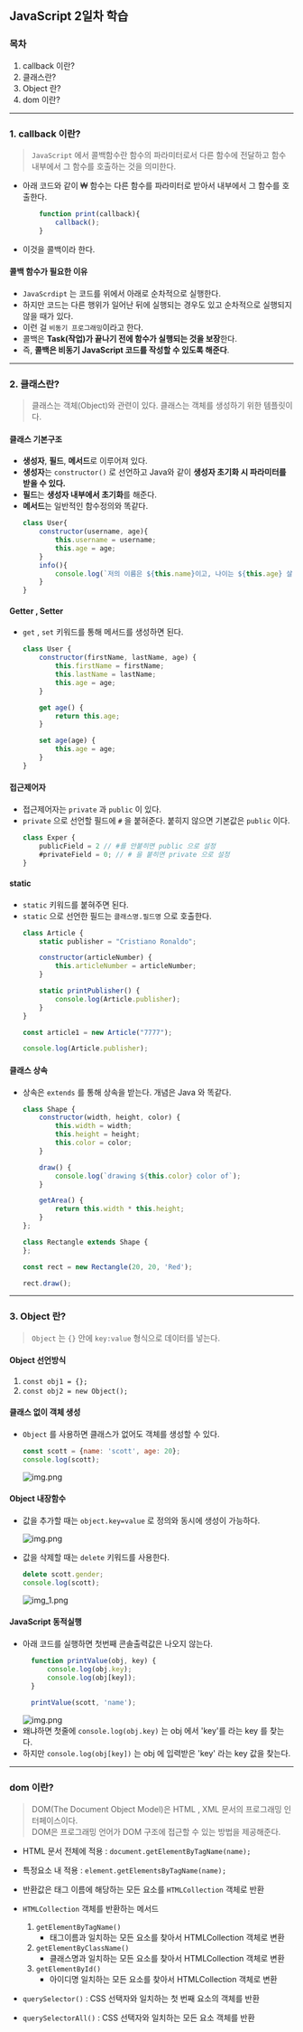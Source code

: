 ## JavaScript 2일차 학습

### 목차

1. callback 이란?
2. 클래스란?
3. Object 란?
4. dom 이란?

---

### 1. callback 이란?

> `JavaScript` 에서 콜백함수란 함수의 파라미터로서 다른 함수에 전달하고 함수 내부에서 그 함수를 호출하는 것을 의미한다.

- 아래 코드와 같이 ₩ 함수는 다른 함수를 파라미터로 받아서 내부에서 그 함수를 호출한다.
    ```javascript
        function print(callback){
            callback();
        }
    ```
- 이것을 콜백이라 한다.

#### 콜백 함수가 필요한 이유

- `JavaScrdipt` 는 코드를 위에서 아래로 순차적으로 실행한다.
- 하지만 코드는 다른 행위가 일어난 뒤에 실행되는 경우도 있고 순차적으로 실행되지 않을 때가 있다.
- 이런 걸 `비동기 프로그래밍`이라고 한다.
- 콜백은 **Task(작업)가 끝나기 전에 함수가 실행되는 것을 보장**한다.
- 즉, **콜백은 비동기 JavaScript 코드를 작성할 수 있도록 해준다**.

---

### 2. 클래스란?

> 클래스는 객체(Object)와 관련이 있다. 클래스는 객체를 생성하기 위한 템플릿이다.

#### 클래스 기본구조

- **생성자**, **필드**, **메서드**로 이루어져 있다.
- **생성자**는 `constructor()` 로 선언하고 Java와 같이 **생성자 초기화 시 파라미터를 받을 수 있다.**
- **필드**는 **생성자 내부에서 초기화**를 해준다.
- **메서드**는 일반적인 함수정의와 똑같다.
  ```javascript
  class User{
      constructor(username, age){
          this.username = username;
          this.age = age;
      }
      info(){
          console.log(`저의 이름은 ${this.name}이고, 나이는 ${this.age} 살 입니다.`);
      }
  }
  ```

#### Getter , Setter

- `get` , `set` 키워드를 통해 메서드를 생성하면 된다.
  ```javascript
  class User {
      constructor(firstName, lastName, age) {
          this.firstName = firstName;
          this.lastName = lastName;
          this.age = age;
      }
  
      get age() {
          return this.age;
      }
  
      set age(age) {
          this.age = age;
      }
  }
  ```

#### 접근제어자

- 접근제어자는 `private` 과 `public` 이 있다.
- `private` 으로 선언할 필드에 `#` 을 붙혀준다. 붙히지 않으면 기본값은 `public` 이다.
  ```javascript
  class Exper {
      publicField = 2 // #를 안붙히면 public 으로 설정
      #privateField = 0; // # 을 붙히면 private 으로 설정
  }
  ```

#### static

- `static` 키워드를 붙혀주면 된다.
- `static` 으로 선언한 필드는 `클래스명.필드명` 으로 호출한다.
  ```javascript
  class Article {
      static publisher = "Cristiano Ronaldo";
  
      constructor(articleNumber) {
          this.articleNumber = articleNumber;
      }
  
      static printPublisher() {
          console.log(Article.publisher);
      }
  }
  
  const article1 = new Article("7777");
  
  console.log(Article.publisher);
  ```

#### 클래스 상속

- 상속은 `extends` 를 통해 상속을 받는다. 개념은 Java 와 똑같다.
  ```javascript
  class Shape {
      constructor(width, height, color) {
          this.width = width;
          this.height = height;
          this.color = color;
      }
  
      draw() {
          console.log(`drawing ${this.color} color of`);
      }
  
      getArea() {
          return this.width * this.height;
      }
  };
  
  class Rectangle extends Shape {
  };
  
  const rect = new Rectangle(20, 20, 'Red');
  
  rect.draw();
  ```

---

### 3. Object 란?

> `Object` 는 `{}` 안에 `key:value` 형식으로 데이터를 넣는다.

#### Object 선언방식

1. `const obj1 = {};`
2. `const obj2 = new Object();`

#### 클래스 없이 객체 생성

- `Object` 를 사용하면 클래스가 없어도 객체를 생성할 수 있다.
  ```javascript
  const scott = {name: 'scott', age: 20};
  console.log(scott);
  ```
  ![img.png](../resources/images/day03/img01.png)

#### Object 내장함수

- 값을 추가할 때는 `object.key=value` 로 정의와 동시에 생성이 가능하다.

  ![img.png](../resources/images/day03/img02.png)
- 값을 삭제할 때는 `delete` 키워드를 사용한다.
  ```javascript
  delete scott.gender;
  console.log(scott);
  ```
  ![img_1.png](../resources/images/day03/img03.png)

#### JavaScript 동적실행

- 아래 코드를 실행하면 첫번째 콘솔출력값은 나오지 않는다.
  ```javascript
    function printValue(obj, key) {
        console.log(obj.key);
        console.log(obj[key]);
    }
    
    printValue(scott, 'name');
  ```
  ![img.png](img.png)
- 왜냐하면 첫줄에 `console.log(obj.key)` 는 obj 에서 'key'를 라는 key 를 찾는다.
- 하지만 `console.log(obj[key])` 는 obj 에 입력받은 'key' 라는 key 값을 찾는다.

---

### dom 이란?

> DOM(The Document Object Model)은 HTML , XML 문서의 프로그래밍 인터페이스이다.<br>
> DOM은 프로그래밍 언어가 DOM 구조에 접근할 수 있는 방법을 제공해준다.

- HTML 문서 전체에 적용 : `document.getElementByTagName(name);`
- 특정요소 내 적용 : `element.getElementsByTagName(name);`
- 반환값은 태그 이름에 해당하는 모든 요소를 `HTMLCollection` 객체로 반환
    
- `HTMLCollection` 객체를 반환하는 메서드
  1. `getElementByTagName()`
      - 태그이름과 일치하는 모든 요소를 찾아서 HTMLCollection 객체로 변환
  2. `getElementByClassName()`
      - 클래스명과 일치하는 모든 요소를 찾아서 HTMLCollection 객체로 변환
  3. `getElementById()`
      - 아이디명 일치하는 모든 요소를 찾아서 HTMLCollection 객체로 변환

- `querySelector()` : CSS 선택자와 일치하는 첫 번째 요소의 객체를 반환
- `querySelectorAll()` : CSS 선택자와 일치하는 모든 요소 객체를 반환